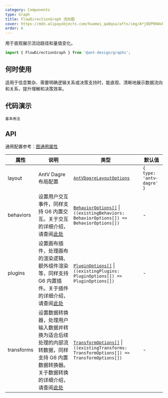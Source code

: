 ```yaml
---
category: Components
type: Graph
title: FlowDirectionGraph 流向图
cover: https://mdn.alipayobjects.com/huamei_qa8qxu/afts/img/A*jOEPRKWxPE0AAAAAAAAAAAAADmJ7AQ/original
order: 6
---
```


用于直观展示流动路径和量值变化。

```js
import { FlowDirectionGraph } from '@ant-design/graphs';
```

## 何时使用

适用于信息繁杂、需要明确逻辑关系或决策支持时，能直观、清晰地展示数据流向和关系，提升理解和决策效率。

## 代码演示

<code id="demo-flow-direction-graph-default" src="./demos/flow-direction-graph/default.tsx" description="简单的展示。<br> 通过交互 `map-edge-line-width` 来调整 `edge.style.lineWidth`。包含以下属性：<br> - `value`（数值或函数，用于计算边的数值）<br> - `minValue` 和 `maxValue`（可选，最小值和最大值，可以是数值或函数）<br> - `minLineWidth` 和 `maxLineWidth`（可选，最小线宽和最大线宽，可以是数值或函数）<br> -  `scale`（可选，插值函数，用于将数值映射到线宽，支持 `'linear`'、'`log'`、`'pow'`、`'sqrt'` 和自定义插值函数）">基本用法</code>

## API

通用配置参考：[图通用属性](./overview#图通用属性)

| 属性 | 说明 | 类型 | 默认值 |
| --- | --- | --- | --- |
| layout | AntV Dagre 布局配置 | [`AntVDagreLayoutOptions`](https://g6.antv.antgroup.com/api/layouts/antv-dagre-layout) | `{ type: 'antv-dagre' }` |
| behaviors | 设置用户交互事件，同样支持 G6 内置交互。关于交互的详细介绍，请查阅[此处](https://g6.antv.antgroup.com/manual/core-concept/behavior) | [`BehaviorOptions[]`](https://g6.antv.antgroup.com/api/behaviors/brush-select) \| `((existingBehaviors: BehaviorOptions[]) => BehaviorOptions[])` | - |
| plugins | 设置画布插件，处理画布的渲染逻辑、额外组件渲染等，同样支持 G6 内置插件。关于插件的详细介绍，请查阅[此处](https://g6.antv.antgroup.com/manual/core-concept/plugin) | [`PluginOptions[]`](https://g6.antv.antgroup.com/api/plugins/background) \| `((existingPlugins: PluginOptions[]) => PluginOptions[])` | - |
| transforms | 设置数据转换器，处理用户输入数据并转换为适合后续处理的内部流转数据，同样支持 G6 内置数据转换器。关于数据转换的详细介绍，请查阅[此处](https://g6.antv.antgroup.com/api/transforms/map-node-size) | [`TransformOptions[]`](https://g6.antv.antgroup.com/api/transforms/map-node-size) \| `((existingTransforms: TransformOptions[]) => TransformOptions[])` | - |
